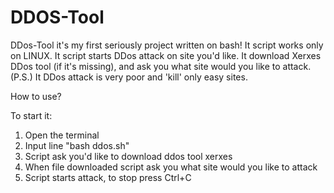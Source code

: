 # DDOS-Tool
DDos-Tool it's my first seriously project written on bash!
It script works only on LINUX.
It script starts DDos attack on site you'd like.
It download Xerxes DDos tool (if it's missing), and ask you what site would you like to attack.
(P.S.) It DDos attack is very poor and 'kill' only easy sites.

How to use?

To start it: 
1) Open the terminal 
2) Input line "bash ddos.sh" 
3) Script ask you'd like to download ddos tool xerxes
4) When file downloaded script ask you what site would you like to attack
5) Script starts attack, to stop press Ctrl+C
